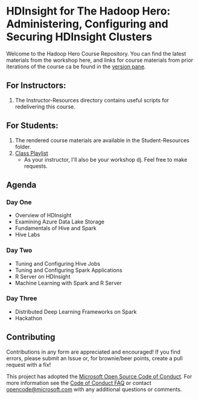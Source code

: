 HDInsight for The Hadoop Hero: Administering, Configuring and Securing HDInsight Clusters
===============================================================================================================

Welcome to the Hadoop Hero Course Repository. You can find the latest materials from the workshop here, and links for course materials from prior iterations of the course ca be found in the [version pane]().

## For Instructors:

1. The Instructor-Resources directory contains useful scripts for redelivering this course.


## For Students:

1. The rendered course materials are available in the Student-Resources folder.
2. [Class Playlist](https://open.spotify.com/user/pakmanaz/playlist/02R6d9fLRwxI06EHcm2Mcs)
    * As your instructor, I'll also be your workshop dj. Feel free to make requests.

## Agenda

### Day One

+ Overview of HDInsight
+ Examining Azure Data Lake Storage
+ Fundamentals of Hive and Spark
+ Hive Labs

### Day Two

+ Tuning and Configuring Hive Jobs
+ Tuning and Configuring Spark Applications
+ R Server on HDInsight
+ Machine Learning with Spark and R Server

### Day Three

+ Distributed Deep Learning Frameworks on Spark
+ Hackathon

## Contributing

Contributions in any form are appreciated and encouraged! If you find errors, please submit an Issue or, for brownie/beer points, create a pull request with a fix!

This project has adopted the [Microsoft Open Source Code of Conduct](https://opensource.microsoft.com/codeofconduct/). For more information see the [Code of Conduct FAQ](https://opensource.microsoft.com/codeofconduct/faq/) or contact [opencode@microsoft.com](mailto:opencode@microsoft.com) with any additional questions or comments.

